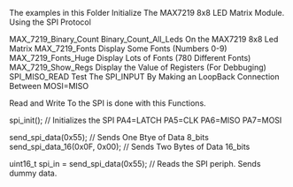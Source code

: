 The examples in this Folder Initialize The MAX7219 8x8 LED Matrix Module. Using the SPI Protocol

MAX_7219_Binary_Count	Binary_Count_All_Leds On the MAX7219 8x8 Led Matrix
MAX_7219_Fonts			Display Some Fonts (Numbers 0-9)
MAX_7219_Fonts_Huge		Display Lots of Fonts (780 Different Fonts)
MAX_7219_Show_Regs		Display the Value of Registers (For Debbuging)
SPI_MISO_READ			Test The SPI_INPUT By Making an LoopBack Connection Between MOSI=MISO

Read and Write To the SPI is done with this Functions.

spi_init();												// Initializes the SPI 		PA4=LATCH  PA5=CLK  PA6=MISO  PA7=MOSI	

send_spi_data(0x55);									// Sends One Btye  of Data   8_bits
send_spi_data_16(0x0F, 0x00); 							// Sends Two Bytes of Data  16_bits

uint16_t spi_in = send_spi_data(0x55);					// Reads the SPI periph. Sends dummy data. 



